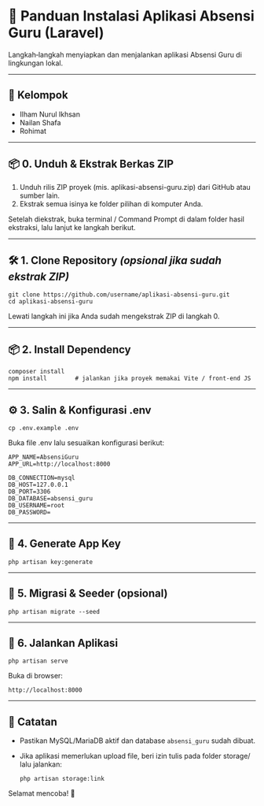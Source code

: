 # 📘 Panduan Instalasi Aplikasi Absensi Guru (Laravel)

Langkah‑langkah menyiapkan dan menjalankan aplikasi Absensi Guru di lingkungan lokal.

---

## 👥 Kelompok

- Ilham Nurul Ikhsan
- Nailan Shafa
- Rohimat

---

## 📦 0. Unduh & Ekstrak Berkas ZIP

1. Unduh rilis ZIP proyek (mis. aplikasi-absensi-guru.zip) dari GitHub atau sumber lain.
2. Ekstrak semua isinya ke folder pilihan di komputer Anda.

Setelah diekstrak, buka terminal / Command Prompt di dalam folder hasil ekstraksi, lalu lanjut ke langkah berikut.

---

## 🛠️ 1. Clone Repository *(opsional jika sudah ekstrak ZIP)*

    git clone https://github.com/username/aplikasi-absensi-guru.git
    cd aplikasi-absensi-guru

Lewati langkah ini jika Anda sudah mengekstrak ZIP di langkah 0.

---

## 📦 2. Install Dependency

    composer install
    npm install        # jalankan jika proyek memakai Vite / front-end JS

---

## ⚙️ 3. Salin & Konfigurasi .env

    cp .env.example .env

Buka file .env lalu sesuaikan konfigurasi berikut:

    APP_NAME=AbsensiGuru
    APP_URL=http://localhost:8000

    DB_CONNECTION=mysql
    DB_HOST=127.0.0.1
    DB_PORT=3306
    DB_DATABASE=absensi_guru
    DB_USERNAME=root
    DB_PASSWORD=

---

## 🔑 4. Generate App Key

    php artisan key:generate

---

## 🧬 5. Migrasi & Seeder (opsional)

    php artisan migrate --seed

---

## 🚀 6. Jalankan Aplikasi

    php artisan serve

Buka di browser:

    http://localhost:8000

---

## 📝 Catatan

- Pastikan MySQL/MariaDB aktif dan database `absensi_guru` sudah dibuat.
- Jika aplikasi memerlukan upload file, beri izin tulis pada folder storage/ lalu jalankan:

      php artisan storage:link

Selamat mencoba! 🎉
